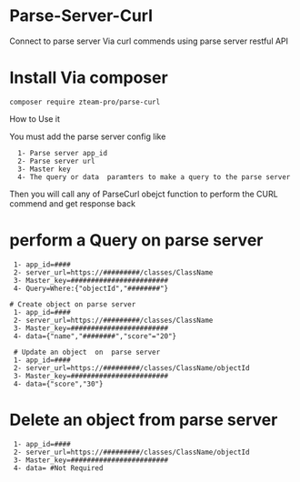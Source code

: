# Parse-Server-Curl
Connect to parse server Via curl commends using parse server restful  API 
# Install Via composer 
  `composer require zteam-pro/parse-curl`
  
  How to Use it 
  
  You must add the parse server config like 
 
      1- Parse server app_id
      2- Parse server url 
      3- Master key 
      4- The query or data  paramters to make a query to the parse server   
   Then you will call any of ParseCurl obejct function to perform the CURL commend and get response back 
   # perform a Query on parse server
     1- app_id=####
     2- server_url=https://#########/classes/ClassName
     3- Master_key=########################
     4- Query=Where:{"objectId","########"}

    # Create object on parse server
     1- app_id=####
     2- server_url=https://#########/classes/ClassName
     3- Master_key=########################
     4- data={"name","########","score"="20"}   
   
     # Update an object  on  parse server
     1- app_id=####
     2- server_url=https://#########/classes/ClassName/objectId
     3- Master_key=########################
     4- data={"score","30"}

  # Delete an object  from parse server
     1- app_id=####
     2- server_url=https://#########/classes/ClassName/objectId
     3- Master_key=########################
     4- data= #Not Required



     